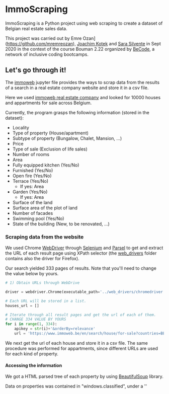 # ImmoScraping

ImmoScraping is a Python project using web scraping to create a dataset of Belgian real estate sales data.   

This project was carried out by Emre Ozan](https://github.com/mremreozan), [Joachim Kotek](https://github.com/jotwo) and [Sara Silvente](https://github.com/silventesa) in Sept 2020 in the context of the course Bouman 2.22 organized by [BeCode](https://github.com/becodeorg), a network of inclusive coding bootcamps.


## Let's go through it!

The [immoweb](https://github.com/mremreozan/immoweb_scraping/blob/master/immoweb.ipynb) jupyter file provides the ways to scrap data from the results of a search in a real estate company website and store it in a csv file.

Here we used [immoweb real estate company](https://www.immoweb.be/en) and looked for 10000 houses and appartments for sale across Belgium.

Currently, the program grasps the following information (stored in the dataset):
- Locality
- Type of property (House/apartment)
- Subtype of property (Bungalow, Chalet, Mansion, ...)
- Price
- Type of sale (Exclusion of life sales)
- Number of rooms
- Area
- Fully equipped kitchen (Yes/No)
- Furnished (Yes/No)
- Open fire (Yes/No)
- Terrace (Yes/No) 
    - If yes: Area
- Garden (Yes/No)
   - If yes: Area
- Surface of the land
- Surface area of the plot of land
- Number of facades
- Swimming pool (Yes/No)
- State of the building (New, to be renovated, ...)


### Scraping data from the website

We used Chrome [WebDriver](https://www.selenium.dev/documentation/en/webdriver/) through [Selenium](https://www.selenium.dev/documentation/en/) and [Parsel](https://parsel.readthedocs.io/en/latest/) to get and extract the URL of each result page using XPath selector (the [web_drivers](https://github.com/silventesa/Challenge-collecting-data/tree/master/web_drivers) folder contains also the driver for Firefox).

Our search yielded 333 pages of results. Note that you'll need to change the value below by yours. 

```python
# 1) Obtain URLs through WebDrive

driver = webdriver.Chrome(executable_path='../web_drivers/chromedriver.exe')

# Each URL will be stored in a list.
houses_url = []

# Iterate through all result pages and get the url of each of them. 
# CHANGE 334 VALUE BY YOURS
for i in range(1, 334):
    apikey = str(i)+'&orderBy=relevance'
    url = 'https://www.immoweb.be/en/search/house/for-sale?countries=BE&page='+apikey
```

We next get the url of each house and store it in a csv file. The same procedure was performed for appartments, since different URLs are used for each kind of property.

#### Accessing the information

We got a HTML parsed tree of each property by using [BeautifulSoup](https://www.crummy.com/software/BeautifulSoup/bs4/doc/#) library.

Data on properties was contained in "windows.classified", under a ''<script>'' tag. 

![HTML_PROPERTY_WINDOW_CLASSIFIED](/screenshots/window_classified_good.png)

We selected this bunch of text and converted it into a python dictionary, where keys = features of properties and values = values (check features dict layout [here]()

```python
    def house_dict(self):
        '''
        Define a method that creates the dictionary with attributes as keys and houses' values as values
        '''
        try:
            # The relevant info is under a "script" tag in the website
            result_set = self.soup.find_all('script',attrs={"type" :"text/javascript"})
            
            # Iterate through the "script" tags found and keep the one containing the substring "window.classified"
            # which contains all the relevant info
            for tag in result_set:
                if 'window.classified' in str(tag.string):
                    window_classified = tag
                    #when we've found the right tag we can stop the loop earlier
            
            
            # Access to the string attribute of the tag and remove leading and trailing whitespaces (strip)break
            wcs = window_classified.string
            wcs.strip()
            
            # Keep only the part of the string that will be converted into a dictionary
            wcs = wcs[wcs.find("{"):wcs.rfind("}")+1]
            
            # Convert it into a dictionary through json library
            house_dict = json.loads(wcs)
            return house_dict
        except:
            return None
```

We defined `HouseApartmentScraping` class and used class methods to get each property attribute (and store it as a dictionary value) through an iteration performed on the URLs that were previously stored in the csv file.

```python

# Example with number of rooms

    def num_rooms(self):
        try:
            return int(self.house_dict['property']['bedroomCount'])
        except:
            return None
```

Store values into a `defaultdict()`

```python
houses_apartments_dict = defaultdict(list)

with open('../csv_files/houses_apartments_urls.csv', 'r') as file:
    url = file.readline()
    while url != "":
        
        houses_class = HouseApartmentScraping(url)
        
        houses_apartments_dict['Locality'].append(houses_class.locality)
        houses_apartments_dict['Type of property'].append(houses_class.type_property)
        houses_apartments_dict['Subtype of property'].append(houses_class.subtype)
        houses_apartments_dict['Price'].append(houses_class.price)
        
        ...
```


#### Store data in a csv file

We finally converted our dict into a pandas DataFrame and saved it as a csv.
